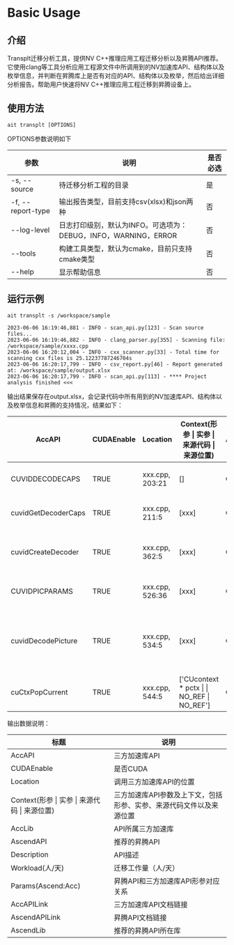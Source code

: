 # Basic Usage

## 介绍

Transplt迁移分析工具，提供NV C++推理应用工程迁移分析以及昇腾API推荐。它使用clang等工具分析应用工程源文件中所调用到的NV加速库API、结构体以及枚举信息，并判断在昇腾库上是否有对应的API、结构体以及枚举，然后给出详细分析报告。帮助用户快速将NV C++推理应用工程迁移到昇腾设备上。

## 使用方法

```shell
ait transplt [OPTIONS]
```

OPTIONS参数说明如下

| 参数        | 说明                                                          | 是否必选 |
| ----------- | ------------------------------------------------------------ | -------- |
| -s, --source | 待迁移分析工程的目录 | 是 |
| -f, --report-type | 输出报告类型，目前支持csv(xlsx)和json两种 | 否 |
| --log-level | 日志打印级别，默认为INFO。可选项为：DEBUG，INFO，WARNING，ERROR | 否 |
| --tools | 构建工具类型，默认为cmake，目前只支持cmake类型 | 否 |
| --help | 显示帮助信息 | 否 |

## 运行示例

```shell
ait transplt -s /workspace/sample
```

```shell
2023-06-06 16:19:46,881 - INFO - scan_api.py[123] - Scan source files...
2023-06-06 16:19:46,882 - INFO - clang_parser.py[355] - Scanning file: /workspace/sample/xxxx.cpp
2023-06-06 16:20:12,004 - INFO - cxx_scanner.py[33] - Total time for scanning cxx files is 25.12237787246704s
2023-06-06 16:20:17,799 - INFO - csv_report.py[46] - Report generated at: /workspace/sample/output.xlsx
2023-06-06 16:20:17,799 - INFO - scan_api.py[113] - **** Project analysis finished <<<
```

输出结果保存在output.xlsx，会记录代码中所有用到的NV加速库API、结构体以及枚举信息和昇腾的支持情况，结果如下：

| AccAPI              | CUDAEnable | Location        | Context(形参 \| 实参 \| 来源代码 \| 来源位置) | AccLib | AscendAPI                | Description                                            | Workload(人/天) | Params(Ascend:Acc) | AccAPILink | AscendAPILink                                                | AscendLib |
| ------------------- | ---------- | --------------- | --------------------------------------------- | ------ | ------------------------ | ------------------------------------------------------ | --------------- | ------------------ | ---------- | ------------------------------------------------------------ | --------- |
| CUVIDDECODECAPS     | TRUE       | xxx.cpp, 203:21 | []                                            | Codec  | hi_vdec_chn_attr         | 定义解码通道属性结构体。                               | 0.2             |                    |            |                                                              |           |
| cuvidGetDecoderCaps | TRUE       | xxx.cpp, 211:5  | [xxx]                                         | Codec  | hi_mpi_vdec_get_chn_attr | 获取视频解码通道属性。                                 | 0.1             |                    |            | https://www.hiascend.com/document/detail/zh/canncommercial/63RC1/inferapplicationdev/aclcppdevg/aclcppdevg_03_0403.html |           |
| cuvidCreateDecoder  | TRUE       | xxx.cpp, 362:5  | [xxx]                                         | Codec  | hi_mpi_vdec_create_chn   | 根据设置的通道属性创建解码通道。                       | 0.2             |                    |            | https://www.hiascend.com/document/detail/zh/canncommercial/63RC1/inferapplicationdev/aclcppdevg/aclcppdevg_03_0401.html |           |
| CUVIDPICPARAMS      | TRUE       | xxx.cpp, 526:36 | [xxx]                                         | Codec  | hi_vdec_pic_info         | 定义视频原始图像帧结构。                               | 0.2             |                    |            |                                                              |           |
| cuvidDecodePicture  | TRUE       | xxx.cpp, 534:5  | [xxx]                                         | Codec  | hi_mpi_vdec_send_stream  | 解码前，向解码通道发送码流数据及存放解码结果的buffer。 | 0.2             |                    |            |                                                              |           |
| cuCtxPopCurrent     | TRUE       | xxx.cpp, 544:5  | ['CUcontext * pctx \| \| NO_REF \| NO_REF']   | CUDA   |                          |                                                        | 0.1             |                    |            |                                                              |           |

输出数据说明：

| 标题                                          | 说明      |
| -------------- | ---------------------------------------- |
| AccAPI                                        | 三方加速库API |
| CUDAEnable                                    | 是否CUDA |
| Location                                      | 调用三方加速库API的位置 |
| Context(形参 \| 实参 \| 来源代码 \| 来源位置) | 三方加速库API参数及上下文，包括形参、实参、来源代码文件以及来源位置 |
| AccLib                                        | API所属三方加速库 |
| AscendAPI                                     | 推荐的昇腾API |
| Description                                   | API描述 |
| Workload(人/天)                               | 迁移工作量（人/天） |
| Params(Ascend:Acc) | 昇腾API和三方加速库API形参对应关系 |
| AccAPILink | 三方加速库API文档链接 |
| AscendAPILink | 昇腾API文档链接 |
| AscendLib | 推荐的昇腾API所在库 |
